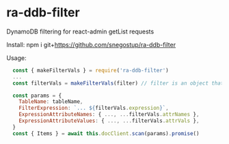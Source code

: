 # ra-ddb-filter

DynamoDB filtering for react-admin getList requests

Install:
    npm i git+https://github.com/snegostup/ra-ddb-filter

Usage:
```javascript
  const { makeFilterVals } = require('ra-ddb-filter')
  ...
  const filterVals = makeFilterVals(filter) // filter is an object that react-admin dataProvider sends to an endpoint ( {"ids":[["..."],["..."]]} )

  const params = {
    TableName: tableName,
    FilterExpression: `... ${filterVals.expression}`,
    ExpressionAttributeNames: { ..., ...filterVals.attrNames },
    ExpressionAttributeValues: { ..., ...filterVals.attrVals },
  }
  const { Items } = await this.docClient.scan(params).promise()
```



